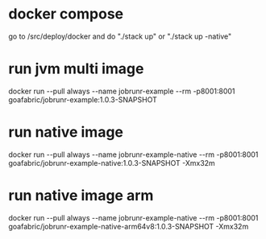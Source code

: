 # docker compose
go to /src/deploy/docker and do "./stack up" or "./stack up -native"

# run jvm multi image
docker run --pull always --name jobrunr-example --rm -p8001:8001 goafabric/jobrunr-example:1.0.3-SNAPSHOT

# run native image
docker run --pull always --name jobrunr-example-native --rm -p8001:8001 goafabric/jobrunr-example-native:1.0.3-SNAPSHOT -Xmx32m

# run native image arm
docker run --pull always --name jobrunr-example-native --rm -p8001:8001 goafabric/jobrunr-example-native-arm64v8:1.0.3-SNAPSHOT -Xmx32m
